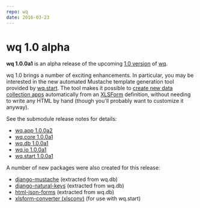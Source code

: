 ```yaml
---
repo: wq
date: 2016-03-23
---
```


# wq 1.0 alpha

**wq 1.0.0a1** is an alpha release of the upcoming [1.0 version](https://github.com/wq/wq/issues/22) of [wq](https://wq.io).

wq 1.0 brings a number of exciting enhancements.  In particular, you may be interested in the new automated Mustache template generation tool provided by [wq.start](./wq.start-1.0.0a1.md).  The tool makes it possible to [create new data collection apps](https://wq.io/1.0/docs/setup) automatically from an [XLSForm](https://github.com/wq/xlsform-converter) definition, without needing to write any HTML by hand (though you'll probably want to customize it anyway).

See the submodule release notes for details:
- [wq.app 1.0.0a2](./wq.app-1.0.0a2.md)
- [wq.core 1.0.0a1](./wq.core-1.0.0a1.md)
- [wq.db 1.0.0a1](./wq.db-1.0.0a1.md)
- [wq.io 1.0.0a1](./itertable-1.0.0a1.md)
- [wq.start 1.0.0a1](./wq.start-1.0.0a1.md)

A number of new packages were also created for this release:
- [django-mustache](https://github.com/wq/django-mustache) (extracted from wq.db)
- [django-natural-keys](https://github.com/wq/django-natural-keys) (extracted from wq.db)
- [html-json-forms](https://github.com/wq/html-json-forms) (extracted from wq.db)
- [xlsform-converter (xlsconv)](https://github.com/wq/xlsform-converter) (for use with wq.start)
